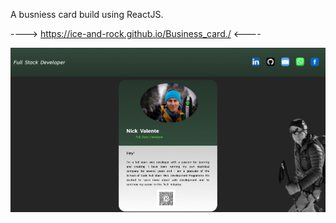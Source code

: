 A busniess card build using ReactJS.


---->  https://ice-and-rock.github.io/Business_card./   <----


<img src="./src/images/Business_card..png" alt="Alt text" title="Optional title">

